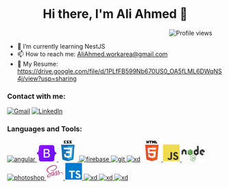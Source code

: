 # <h1 align="center">Hi there, I'm Ali Ahmed 👋 </h1> 

&nbsp;&nbsp;&nbsp;&nbsp;&nbsp;&nbsp;&nbsp;&nbsp;&nbsp;&nbsp;&nbsp;&nbsp;&nbsp;&nbsp;&nbsp;
&nbsp;&nbsp;&nbsp;&nbsp;&nbsp;&nbsp;&nbsp;&nbsp;&nbsp;&nbsp;&nbsp;&nbsp;&nbsp;&nbsp;&nbsp;
&nbsp;&nbsp;&nbsp;&nbsp;&nbsp;&nbsp;&nbsp;&nbsp;&nbsp;&nbsp;&nbsp;&nbsp;&nbsp;&nbsp;&nbsp;
&nbsp;&nbsp;&nbsp;&nbsp;&nbsp;&nbsp;&nbsp;&nbsp;&nbsp;&nbsp;&nbsp;&nbsp;&nbsp;&nbsp;&nbsp;
&nbsp;&nbsp;&nbsp;&nbsp;&nbsp;&nbsp;&nbsp;&nbsp;&nbsp;&nbsp;&nbsp;&nbsp;&nbsp;&nbsp;&nbsp;
&nbsp;&nbsp;&nbsp;&nbsp;&nbsp;&nbsp;&nbsp;&nbsp;&nbsp;&nbsp;&nbsp;&nbsp;&nbsp;&nbsp;&nbsp;
![Profile views](https://gpvc.arturio.dev/Ali-Ahmed-o)

- 🌱 I’m currently learning NestJS                       
- 📫 How to reach me: AliAhmed.workarea@gmail.com
- 📄 My Resume: https://drive.google.com/file/d/1PLfFB599Nb670US0_OA5fLML6DWqNS4j/view?usp=sharing

### Contact with me:


<p>
	<a href="mailto:AliAhmed.workarea@gmail.com"><img img src="https://img.icons8.com/color/48/000000/gmail-new.png" alt="Gmail"/></a>
	<a href="https://www.linkedin.com/in/ali-ahmed-66a8b41aa/"><img src="https://img.icons8.com/color/48/000000/linkedin.png" alt="LinkedIn"/></a>
</p>



### Languages and Tools:

<p> <a href="https://angular.io" target="_blank" rel="noreferrer"> <img src="https://angular.io/assets/images/logos/angular/angular.svg" alt="angular" width="46" height="46"/> </a>  <a href="https://getbootstrap.com" target="_blank" rel="noreferrer"> <img src="./icons/BS.png" alt="bootstrap" width="46" height="38"/> </a><a href="https://www.w3schools.com/css/" target="_blank" rel="noreferrer"> <img src="https://raw.githubusercontent.com/devicons/devicon/master/icons/css3/css3-original-wordmark.svg" alt="css3" width="45" height="49"/> </a> <a href="https://firebase.google.com/" target="_blank" rel="noreferrer"> <img src="https://www.vectorlogo.zone/logos/firebase/firebase-icon.svg" alt="firebase" width="40" height="40"/> </a> <a href="https://git-scm.com/" target="_blank" rel="noreferrer"> <img src="https://www.vectorlogo.zone/logos/git-scm/git-scm-icon.svg" alt="git" width="40" height="40"/> </a><a href="https://github.com/" target="_blank" rel="noreferrer"> <img src="https://img.icons8.com/color/48/000000/github--v1.png" alt="xd" width="40" height="40"/></a>
 <a href="https://www.w3.org/html/" target="_blank" rel="noreferrer"> <img src="https://raw.githubusercontent.com/devicons/devicon/master/icons/html5/html5-original-wordmark.svg" alt="html5" width="45" height="49"/> </a> <a href="https://developer.mozilla.org/en-US/docs/Web/JavaScript" target="_blank" rel="noreferrer"> <img src="https://raw.githubusercontent.com/devicons/devicon/master/icons/javascript/javascript-original.svg" alt="javascript" width="40" height="40"/> </a> <a href="https://nodejs.org" target="_blank" rel="noreferrer"> <img src="./icons/node.png" alt="nodejs" width="54" height="37"/> </a> <a href="https://www.photoshop.com/en" target="_blank" rel="noreferrer"> <img src="https://img.icons8.com/color/48/000000/adobe-photoshop--v1.png" alt="photoshop" width="43" height="46"/> </a> <a href="https://sass-lang.com" target="_blank" rel="noreferrer"> <img src="https://raw.githubusercontent.com/devicons/devicon/master/icons/sass/sass-original.svg" alt="sass" width="40" height="40"/> </a><a href="https://www.typescriptlang.org/" target="_blank" rel="noreferrer"> <img src="https://raw.githubusercontent.com/devicons/devicon/master/icons/typescript/typescript-original.svg" alt="typescript" width="40" height="40"/> </a> <a href="https://www.adobe.com/products/xd.html" target="_blank" rel="noreferrer"> <img src="https://cdn.worldvectorlogo.com/logos/adobe-xd.svg" alt="xd" width="40" height="40"/></a><a href="https://analytics.google.com/analytics/web/" target="_blank" rel="noreferrer"> <img src="https://img.icons8.com/external-tal-revivo-shadow-tal-revivo/24/000000/external-google-analytics-lets-you-measure-your-advertising-roi-logo-shadow-tal-revivo.png" alt="xd" width="40" height="40"/></a><a href="https://trello.com/en" target="_blank" rel="noreferrer"> <img src="https://img.icons8.com/color/48/000000/trello.png" alt="xd" width="40" height="40"/></a></p>

